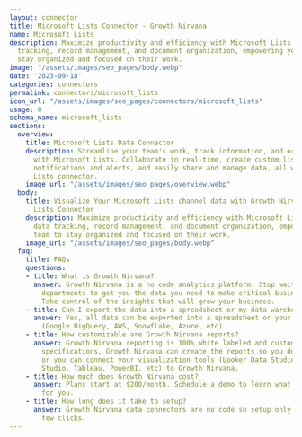 ```yaml
---
layout: connector
title: Microsoft Lists Connector - Growth Nirvana
name: Microsoft Lists
description: Maximize productivity and efficiency with Microsoft Lists. Simplify data
  tracking, record management, and document organization, empowering your team to
  stay organized and focused on their work.
image: "/assets/images/seo_pages/body.webp"
date: '2023-09-18'
categories: connectors
permalink: connectors/microsoft_lists
icon_url: "/assets/images/seo_pages/connectors/microsoft_lists"
usage: 0
schema_name: microsoft_lists
sections:
  overview:
    title: Microsoft Lists Data Connector
    description: Streamline your team's work, track information, and organize documents
      with Microsoft Lists. Collaborate in real-time, create custom lists, set up
      notifications and alerts, and easily share and manage data, all within the Microsoft
      Lists connector.
    image_url: "/assets/images/seo_pages/overview.webp"
  body:
    title: Visualize Your Microsoft Lists channel data with Growth Nirvana's Microsoft
      Lists Connector
    description: Maximize productivity and efficiency with Microsoft Lists. Simplify
      data tracking, record management, and document organization, empowering your
      team to stay organized and focused on their work.
    image_url: "/assets/images/seo_pages/body.webp"
  faq:
    title: FAQs
    questions:
    - title: What is Growth Nirvana?
      answer: Growth Nirvana is a no code analytics platform. Stop waiting for other
        departments to get you the data you need to make critical business decisions.
        Take control of the insights that will grow your business.
    - title: Can I export the data into a spreadsheet or my data warehouse?
      answer: Yes, all data can be exported into a spreadsheet or your data warehouse
        (Google BigQuery, AWS, Snowflake, Azure, etc)
    - title: How customizable are Growth Nirvana reports?
      answer: Growth Nirvana reporting is 100% white labeled and customized to your
        specifications. Growth Nirvana can create the reports so you don’t have to
        or you can connect your visualization tools (Looker Data Studio/Google Data
        Studio, Tableau, PowerBI, etc) to Growth Nirvana.
    - title: How much does Growth Nirvana cost?
      answer: Plans start at $200/month. Schedule a demo to learn what plan is best
        for you.
    - title: How long does it take to setup?
      answer: Growth Nirvana data connectors are no code so setup only requires a
        few clicks.
---
```

